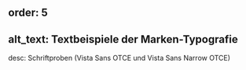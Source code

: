 order: 5
----
alt_text: Textbeispiele der Marken-Typografie
----
desc: Schriftproben (Vista Sans OTCE und Vista Sans Narrow OTCE)
